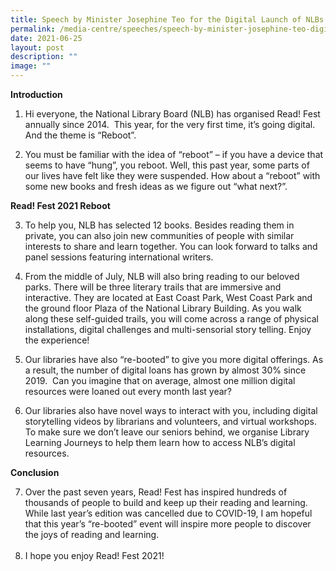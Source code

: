 ```yaml
---
title: Speech by Minister Josephine Teo for the Digital Launch of NLBs Read! Fest 2021
permalink: /media-centre/speeches/speech-by-minister-josephine-teo-digital-launch-nlbreadfest-2021/
date: 2021-06-25
layout: post
description: ""
image: ""
---
```

**Introduction**  
  
1. Hi everyone, the National Library Board (NLB) has organised Read! Fest annually since 2014.  This year, for the very first time, it’s going digital. And the theme is “Reboot”.    
  
2. You must be familiar with the idea of “reboot” – if you have a device that seems to have “hung”, you reboot. Well, this past year, some parts of our lives have felt like they were suspended. How about a “reboot” with some new books and fresh ideas as we figure out “what next?”.  
  
**Read! Fest 2021 Reboot**  
  
3. To help you, NLB has selected 12 books. Besides reading them in private, you can also join new communities of people with similar interests to share and learn together. You can look forward to talks and panel sessions featuring international writers.  
  
4. From the middle of July, NLB will also bring reading to our beloved parks. There will be three literary trails that are immersive and interactive. They are located at East Coast Park, West Coast Park and the ground floor Plaza of the National Library Building. As you walk along these self-guided trails, you will come across a range of physical installations, digital challenges and multi-sensorial story telling. Enjoy the experience!  
  
5. Our libraries have also “re-booted” to give you more digital offerings. As a result, the number of digital loans has grown by almost 30% since 2019.  Can you imagine that on average, almost one million digital resources were loaned out every month last year?    
  
6. Our libraries also have novel ways to interact with you, including digital storytelling videos by librarians and volunteers, and virtual workshops. To make sure we don’t leave our seniors behind, we organise Library Learning Journeys to help them learn how to access NLB’s digital resources.   
  
**Conclusion**  
  
7. Over the past seven years, Read! Fest has inspired hundreds of thousands of people to build and keep up their reading and learning.  While last year’s edition was cancelled due to COVID-19, I am hopeful that this year’s “re-booted” event will inspire more people to discover the joys of reading and learning.  
   
8. I hope you enjoy Read! Fest 2021!